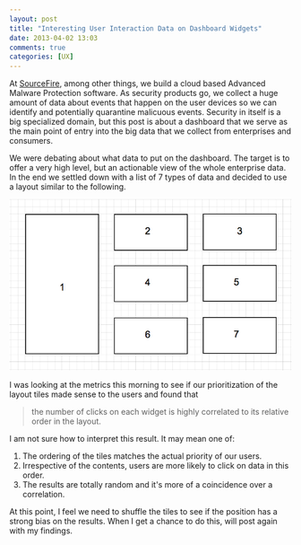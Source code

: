 ```yaml
---
layout: post
title: "Interesting User Interaction Data on Dashboard Widgets"
date: 2013-04-02 13:03
comments: true
categories: [UX]
---
```


At [SourceFire](http://sourcefire.com), among other things, we build a cloud based Advanced Malware Protection software. As security products go, we collect a huge amount of data about events that happen on the user devices so we can identify and potentially quarantine malicuous events. Security in itself is a big specialized domain, but this post is about a dashboard that we serve as the main point of entry into the big data that we collect from enterprises and consumers.

We were debating about what data to put on the dashboard. The target is to offer a very high level, but an actionable view of the whole enterprise data. In the end we settled down with a list of 7 types of data and decided to use a layout similar to the following.

![Layout](/images/dashboard_layout.png)

I was looking at the metrics this morning to see if our prioritization of the layout tiles made sense to the users and found that

> the number of clicks on each widget is highly correlated to its relative order in the layout.

I am not sure how to interpret this result. It may mean one of:

1. The ordering of the tiles matches the actual priority of our users.
2. Irrespective of the contents, users are more likely to click on data in this order.
3. The results are totally random and it's more of a coincidence over a correlation.

At this point, I feel we need to shuffle the tiles to see if the position has a strong bias on the results. When I get a chance to do this, will post again with my findings.